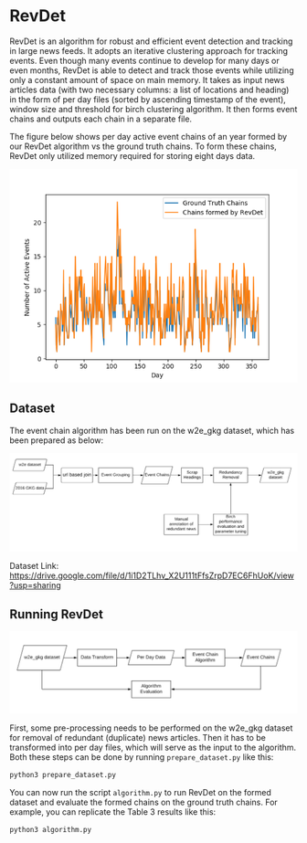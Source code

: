 # RevDet
RevDet is an algorithm for robust and efficient event detection and tracking in large news feeds. It adopts an iterative clustering approach for tracking events.  Even though many events continue to develop for many days or even months, RevDet is able to detect and track those events while utilizing only a constant amount of space on main memory. It takes as input news articles data (with two necessary columns: a list of locations and heading) in the form of per day files (sorted by ascending timestamp of the event), window size and threshold for birch clustering algorithm. It then forms event chains and outputs each chain in a separate file.

The figure below shows per day active event chains of an year formed by our RevDet algorithm vs the ground truth chains. To form these chains, RevDet only utilized memory required for storing eight days data.

<div align='center'>
<img src="images/activeeventchains2.png"></img>
</div>

## Dataset 

The event chain algorithm has been run on the w2e_gkg dataset, which has been prepared as below:
<div align='center'>
<img src="images/dataset_formation.png"></img>
</div>

Dataset Link: https://drive.google.com/file/d/1i1D2TLhv_X2U111tFfsZrpD7EC6FhUoK/view?usp=sharing

## Running RevDet

<div align='center'>
<img src="images/evaluation_procedure.png"></img>
</div>

First, some pre-processing needs to be performed on the w2e_gkg dataset for removal of redundant (duplicate) news articles. Then it has to be transformed into per day files, which will serve as the input to the algorithm. Both these steps can be done by running `prepare_dataset.py` like this:

```bash
python3 prepare_dataset.py
```

You can now run the script `algorithm.py` to run RevDet on the formed dataset and evaluate the formed chains on the ground truth chains. For example, you can replicate the Table 3 results like this:

```bash
python3 algorithm.py
```
